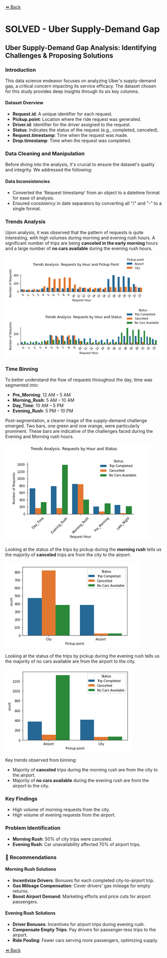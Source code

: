 [⏪ Back](./)

# SOLVED - Uber Supply-Demand Gap

## Uber Supply-Demand Gap Analysis: Identifying Challenges & Proposing Solutions

### Introduction
This data science endeavor focuses on analyzing Uber's supply-demand gap, a critical concern 
impacting its service efficacy. The dataset chosen for this study provides deep insights through its six key columns.

#### Dataset Overview
- **Request.id**: A unique identifier for each request.
- **Pickup.point**: Location where the ride request was generated.
- **Driver.id**: Identifier for the driver assigned to the request.
- **Status**: Indicates the status of the request (e.g., completed, canceled).
- **Request.timestamp**: Time when the request was made.
- **Drop.timestamp**: Time when the request was completed.

### Data Cleaning and Manipulation
Before diving into the analysis, it's crucial to ensure the dataset's quality and integrity. We addressed the following:

#### Data Inconsistencies
- Converted the 'Request timestamp' from an object to a datetime format for ease of analysis.
- Ensured consistency in date separators by converting all "/" and "-" to a single format.

### Trends Analysis
Upon analysis, it was observed that the pattern of requests is quite interesting, with 
high volumes during morning and evening rush hours. A significant number of trips are 
being **canceled in the early morning** hours and a large number of **no cars available** during the evening rush hours.

![2](./Assets/2.png)

### Time Binning
To better understand the flow of requests throughout the day, time was segmented into:
- **Pre_Morning**: 12 AM – 5 AM
- **Morning_Rush**: 5 AM – 10 AM
- **Day_Time**: 10 AM – 5 PM
- **Evening_Rush**: 5 PM – 10 PM


Post-segmentation, a clearer image of the supply-demand challenge emerged. Two bars, one green and one orange, 
were particularly prominent. These bars are indicative of the challenges faced during the Evening and Morning rush hours.

![3](./Assets/3.png)

Looking at the status of the trips by pickup during the **morning rush** tells us the majority of **canceled** trips are from the city to the airport.

![4](./Assets/4.png)

Looking at the status of the trips by pickup during the evening rush tells us the majority of no cars available are from the airport to the city.

![5](./Assets/5.png)

Key trends observed from binning:
- Majority of **canceled** trips during the morning rush are from the city to the airport.
- Majority of **no cars available** during the evening rush are from the airport to the city.

### Key Findings
- High volume of morning requests from the city.
- High volume of evening requests from the airport.

### Problem Identification
- **Morning Rush**: 50% of city trips were canceled.
- **Evening Rush**: Car unavailability affected 70% of airport trips.

### 🎯 Recommendations
#### Morning Rush Solutions
- **Incentivize Drivers**: Bonuses for each completed city-to-airport trip.
- **Gas Mileage Compensation**: Cover drivers' gas mileage for empty returns.
- **Boost Airport Demand**: Marketing efforts and price cuts for airport passengers.

#### Evening Rush Solutions
- **Driver Bonuses**: Incentives for airport trips during evening rush.
- **Compensate Empty Trips**: Pay drivers for passenger-less trips to the airport.
- **Ride Pooling**: Fewer cars serving more passengers, optimizing supply.

[⏪ Back](./)
